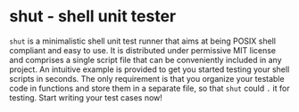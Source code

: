 # shut - shell unit tester
`shut` is a minimalistic shell unit test runner that aims at being POSIX shell compliant and easy to use. It is distributed under permissive MIT license and comprises a single script file that can be conveniently included in any project. An intuitive example is provided to get you started testing your shell scripts in seconds. The only requirement is that you organize your testable code in functions and store them in a separate file, so that `shut` could `.` it for testing. Start writing your test cases now!
